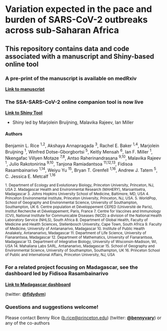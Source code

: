 # Variation expected in the pace and burden of SARS-CoV-2 outbreaks across sub-Saharan Africa

## This repository contains data and code associated with a manuscript and Shiny-based online tool

### A pre-print of the manuscript is available on medRxiv

**[Link to manuscript](https://www.medrxiv.org/content/10.1101/2020.07.23.20161208v1)**

### The SSA-SARS-CoV-2 online companion tool is now live

**[Link to Shiny Tool](https://labmetcalf.shinyapps.io/covid19-burden-africa/)**

- Shiny led by Marjolein Bruijning, Malavika Rajeev, Ian Miller

#### Authors

Benjamin L. Rice <sup>1,2</sup>, Akshaya Annapragada <sup>3</sup>, Rachel E. Baker <sup>1,4</sup>, Marjolein Bruijning <sup>1</sup>, Winfred Dotse-Gborgbortsi <sup>5</sup>, Keitly Mensah <sup>6</sup>, Ian F. Miller <sup>1</sup>, Nkengafac Villyen Motaze <sup>7,8</sup>, Antso Raherinandrasana <sup>9,10</sup>, Malavika Rajeev <sup>1</sup>, Julio Rakotonirina <sup>9,10</sup>, Tanjona Ramiadantsoa <sup>11,12,13</sup>, Fidisoa Rasambainarivo <sup>1,14</sup>, Weiyu Yu <sup>15</sup>, Bryan T. Grenfell <sup>1,16</sup>, Andrew J. Tatem <sup>5</sup>, C. Jessica E. Metcalf <sup>1,16</sup>

<sup>
1. Department of Ecology and Evolutionary Biology, Princeton University, Princeton, NJ, USA
2. Madagascar Health and Environmental Research (MAHERY), Maroantsetra, Madagascar
3. Johns Hopkins University School of Medicine, Baltimore, MD, USA
4. Princeton Environmental Institute, Princeton University, Princeton, NJ, USA.
5. WorldPop, School of Geography and Environmental Science, University of Southampton, Southampton, UK
6. Centre population et Développement CEPED (Université de Paris), Institut Recherche et Développement, Paris, France
7. Centre for Vaccines and Immunology (CVI), National Institute for Communicable Diseases (NICD) a division of the National Health Laboratory Service (NHLS), South Africa
8. Department of Global Health, Faculty of Medicine and Health Sciences, Stellenbosch University, Cape Town, South Africa
9. Faculty of Medicine, University of Antananarivo, Madagascar
10. Institute of Public Health Analakely, Antananarivo, Madagascar
11. Department of Life Science, University of Fianarantsoa, Madagascar
12. Department of Mathematics, University of Fianarantsoa, Madagascar
13. Department of Integrative Biology, University of Wisconsin-Madison, WI, USA
14. Mahaliana Labs SARL, Antananarivo, Madagascar
15. School of Geography and Environmental Science, University of Southampton, Southampton, UK
16. Princeton School of Public and International Affairs, Princeton University, NJ, USA
</sup>

### For a related project focusing on Madagascar, see the dashboard led by Fidisoa Rasambainarivo

**[Link to Madagascar dashboard](https://www.covid19mg.org/)**

(twitter: **[@fidydvm](https://twitter.com/fidydvm/)**)

### Questions and suggestions welcome!

Please contact Benny Rice (b.rice@princeton.edu) (twitter: **[@bennyvary](https://twitter.com/bennyvary/)**) or any of the co-authors
          


